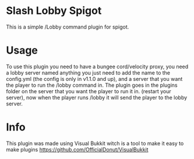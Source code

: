 # Slash Lobby Spigot

This is a simple /Lobby command plugin for spigot.

# Usage

To use this plugin you need to have a bungee cord/velocity proxy, you need a lobby server named anything you just need to add the name to the config.yml (the config is only in v1.1.0 and up), and a server that you want the player to run the /lobby command in. The plugin goes in the plugins folder on the server that you want the player to run it in. (restart your server), now when the player runs /lobby it will send the player to the lobby server.

# Info

This plugin was made using Visual Bukkit witch is a tool to make it easy to make plugins https://github.com/OfficialDonut/VisualBukkit

